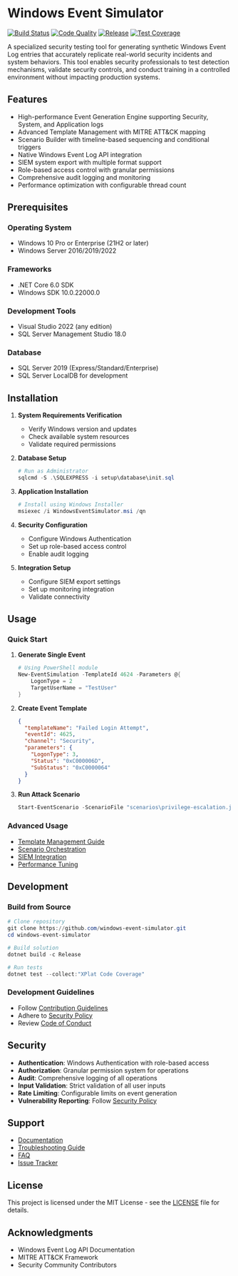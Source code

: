 # Windows Event Simulator

[![Build Status](https://github.com/windows-event-simulator/actions/workflows/build.yml/badge.svg)](https://github.com/windows-event-simulator/actions/workflows/build.yml)
[![Code Quality](https://github.com/windows-event-simulator/actions/workflows/codeql.yml/badge.svg)](https://github.com/windows-event-simulator/actions/workflows/codeql.yml)
[![Release](https://github.com/windows-event-simulator/actions/workflows/release.yml/badge.svg)](https://github.com/windows-event-simulator/actions/workflows/release.yml)
[![Test Coverage](https://github.com/windows-event-simulator/actions/workflows/coverage.yml/badge.svg)](https://github.com/windows-event-simulator/actions/workflows/coverage.yml)

A specialized security testing tool for generating synthetic Windows Event Log entries that accurately replicate real-world security incidents and system behaviors. This tool enables security professionals to test detection mechanisms, validate security controls, and conduct training in a controlled environment without impacting production systems.

## Features

- High-performance Event Generation Engine supporting Security, System, and Application logs
- Advanced Template Management with MITRE ATT&CK mapping
- Scenario Builder with timeline-based sequencing and conditional triggers
- Native Windows Event Log API integration
- SIEM system export with multiple format support
- Role-based access control with granular permissions
- Comprehensive audit logging and monitoring
- Performance optimization with configurable thread count

## Prerequisites

### Operating System
- Windows 10 Pro or Enterprise (21H2 or later)
- Windows Server 2016/2019/2022

### Frameworks
- .NET Core 6.0 SDK
- Windows SDK 10.0.22000.0

### Development Tools
- Visual Studio 2022 (any edition)
- SQL Server Management Studio 18.0

### Database
- SQL Server 2019 (Express/Standard/Enterprise)
- SQL Server LocalDB for development

## Installation

1. **System Requirements Verification**
   - Verify Windows version and updates
   - Check available system resources
   - Validate required permissions

2. **Database Setup**
   ```powershell
   # Run as Administrator
   sqlcmd -S .\SQLEXPRESS -i setup\database\init.sql
   ```

3. **Application Installation**
   ```powershell
   # Install using Windows Installer
   msiexec /i WindowsEventSimulator.msi /qn
   ```

4. **Security Configuration**
   - Configure Windows Authentication
   - Set up role-based access control
   - Enable audit logging

5. **Integration Setup**
   - Configure SIEM export settings
   - Set up monitoring integration
   - Validate connectivity

## Usage

### Quick Start

1. **Generate Single Event**
   ```powershell
   # Using PowerShell module
   New-EventSimulation -TemplateId 4624 -Parameters @{
       LogonType = 2
       TargetUserName = "TestUser"
   }
   ```

2. **Create Event Template**
   ```json
   {
     "templateName": "Failed Login Attempt",
     "eventId": 4625,
     "channel": "Security",
     "parameters": {
       "LogonType": 3,
       "Status": "0xC000006D",
       "SubStatus": "0xC0000064"
     }
   }
   ```

3. **Run Attack Scenario**
   ```powershell
   Start-EventScenario -ScenarioFile "scenarios\privilege-escalation.json"
   ```

### Advanced Usage

- [Template Management Guide](docs/templates/README.md)
- [Scenario Orchestration](docs/scenarios/README.md)
- [SIEM Integration](docs/integration/README.md)
- [Performance Tuning](docs/performance/README.md)

## Development

### Build from Source

```powershell
# Clone repository
git clone https://github.com/windows-event-simulator.git
cd windows-event-simulator

# Build solution
dotnet build -c Release

# Run tests
dotnet test --collect:"XPlat Code Coverage"
```

### Development Guidelines

- Follow [Contribution Guidelines](CONTRIBUTING.md)
- Adhere to [Security Policy](SECURITY.md)
- Review [Code of Conduct](CODE_OF_CONDUCT.md)

## Security

- **Authentication**: Windows Authentication with role-based access
- **Authorization**: Granular permission system for operations
- **Audit**: Comprehensive logging of all operations
- **Input Validation**: Strict validation of all user inputs
- **Rate Limiting**: Configurable limits on event generation
- **Vulnerability Reporting**: Follow [Security Policy](SECURITY.md)

## Support

- [Documentation](docs/)
- [Troubleshooting Guide](docs/support/troubleshooting.md)
- [FAQ](docs/support/faq.md)
- [Issue Tracker](https://github.com/windows-event-simulator/issues)

## License

This project is licensed under the MIT License - see the [LICENSE](LICENSE) file for details.

## Acknowledgments

- Windows Event Log API Documentation
- MITRE ATT&CK Framework
- Security Community Contributors